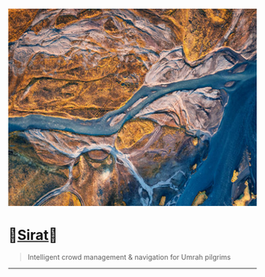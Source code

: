<p align="center">
  <img src="images/arielphoto.jpg" height="400px"/>
</p>


# 💠[Sirat](https://docs.google.com/presentation/u/0/d/1OlOLsCPbAcJ-1CjrKsqFMkhO3QpMRK_uKDd5ML9wKCU/edit)💠
> Intelligent crowd management & navigation for Umrah pilgrims
---

 

